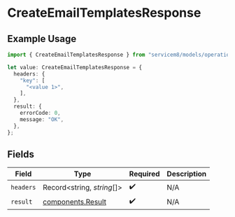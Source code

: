 # CreateEmailTemplatesResponse

## Example Usage

```typescript
import { CreateEmailTemplatesResponse } from "servicem8/models/operations";

let value: CreateEmailTemplatesResponse = {
  headers: {
    "key": [
      "<value 1>",
    ],
  },
  result: {
    errorCode: 0,
    message: "OK",
  },
};
```

## Fields

| Field                                                  | Type                                                   | Required                                               | Description                                            |
| ------------------------------------------------------ | ------------------------------------------------------ | ------------------------------------------------------ | ------------------------------------------------------ |
| `headers`                                              | Record<string, *string*[]>                             | :heavy_check_mark:                                     | N/A                                                    |
| `result`                                               | [components.Result](../../models/components/result.md) | :heavy_check_mark:                                     | N/A                                                    |